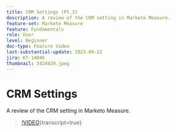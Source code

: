 ```yaml
---
title: CRM Settings (Pt.3)
description: A review of the CRM setting in Marketo Measure.
feature-set: Marketo Measure
feature: Fundamentals
role: User
level: Beginner
doc-type: Feature Video
last-substantial-update: 2023-09-22
jira: KT-14046
thumbnail: 3424429.jpeg
---
```


# CRM Settings

A review of the CRM setting in Marketo Measure.

>[!VIDEO](https://video.tv.adobe.com/v/3424429/?learn=on){transcript=true}
